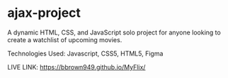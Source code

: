 # ajax-project

A dynamic HTML, CSS, and JavaScript solo project for anyone looking to create a watchlist of upcoming movies.

Technologies Used: Javascript, CSS5, HTML5, Figma

LIVE LINK: https://bbrown949.github.io/MyFlix/
